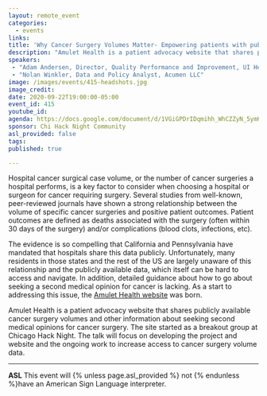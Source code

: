 ```yaml
---
layout: remote_event
categories:
  - events
links: 
title: 'Why Cancer Surgery Volumes Matter- Empowering patients with public data'
description: "Amulet Health is a patient advocacy website that shares publicly available cancer surgery volumes and other information about seeking second medical opinions for cancer surgery.  The site started as a breakout group at Chicago Hack Night.  The talk will focus on developing the project and website and the ongoing work to increase access to cancer surgery volume data."
speakers:
 - "Adam Andersen, Director, Quality Performance and Improvement, UI Health"
 - "Nolan Winkler, Data and Policy Analyst, Acumen LLC"
image: /images/events/415-headshots.jpg
image_credit:
date: 2020-09-22T19:00:00-05:00
event_id: 415
youtube_id: 
agenda: https://docs.google.com/document/d/1VGiGPDrIDqmihh_WhCZZyN_5ymKfVJ558R-ZInn1mGY/edit?usp=sharing
sponsor: Chi Hack Night Community
asl_provided: false
tags: 
published: true

---
```


Hospital cancer surgical case volume, or the number of cancer surgeries a hospital performs, is a key factor to consider when choosing a hospital or surgeon for cancer requiring surgery.  Several studies from well-known, peer-reviewed journals have shown a strong relationship between the volume of specific cancer surgeries and positive patient outcomes.  Patient outcomes are defined as deaths associated with the surgery (often within 30 days of the surgery) and/or complications (blood clots, infections, etc).

The evidence is so compelling that California and Pennsylvania have mandated that hospitals share this data publicly. Unfortunately, many residents in those states and the rest of the US are largely unaware of this relationship and the publicly available data, which itself can be hard to access and navigate.  In addition, detailed guidance about how to go about seeking a second medical opinion for cancer is lacking.  As a start to addressing this issue, the [Amulet Health website](https://www.amulethealth.net/) was born.

Amulet Health is a patient advocacy website that shares publicly available cancer surgery volumes and other information about seeking second medical opinions for cancer surgery.  The site started as a breakout group at Chicago Hack Night.  The talk will focus on developing the project and website and the ongoing work to increase access to cancer surgery volume data.

---

**ASL** This event will {% unless page.asl_provided %} not {% endunless %}have an American Sign Language interpreter.
